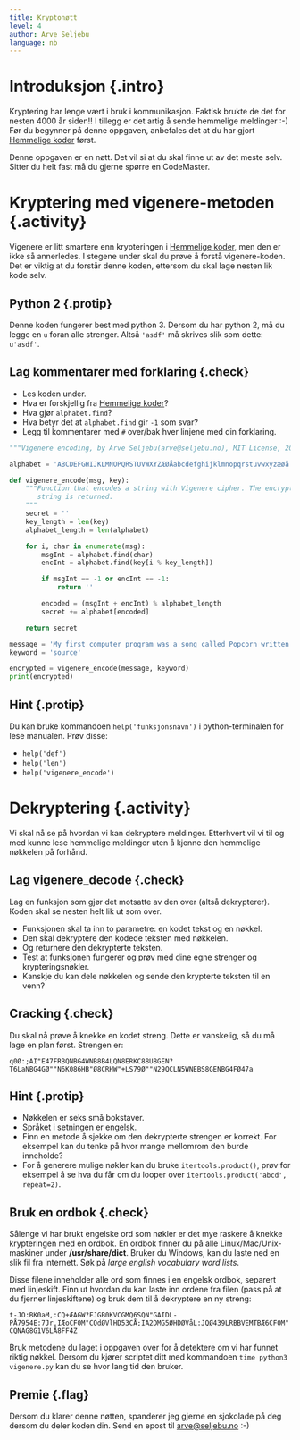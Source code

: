 ```yaml
---
title: Kryptonøtt
level: 4
author: Arve Seljebu
language: nb
---
```


# Introduksjon {.intro}
Kryptering har lenge vært i bruk i kommunikasjon. Faktisk brukte de
det for nesten 4000 år siden!! I tillegg er det artig å sende
hemmelige meldinger :-) Før du begynner på denne oppgaven, anbefales
det at du har gjort [Hemmelige koder] først.

Denne oppgaven er en nøtt. Det vil si at du skal finne ut av det meste selv.
Sitter du helt fast må du gjerne spørre en CodeMaster.


# Kryptering med vigenere-metoden {.activity}
Vigenere er litt smartere enn krypteringen i [Hemmelige koder],
men den er ikke så annerledes. I stegene under skal du prøve å forstå
vigenere-koden. Det er viktig at du forstår denne koden, ettersom du skal lage
nesten lik kode selv.

## Python 2 {.protip}
Denne koden fungerer best med python 3. Dersom du har python 2, må du legge en
`u` foran alle strenger. Altså `'asdf'` må skrives slik som dette: `u'asdf'`.

## Lag kommentarer med forklaring {.check}
- Les koden under.
- Hva er forskjellig fra [Hemmelige koder]?
- Hva gjør `alphabet.find`?
- Hva betyr det at `alphabet.find` gir `-1` som svar?
- Legg til kommentarer med `#` over/bak hver linjene med din forklaring.


```python
"""Vigenere encoding, by Arve Seljebu(arve@seljebu.no), MIT License, 2014"""

alphabet = 'ABCDEFGHIJKLMNOPQRSTUVWXYZÆØÅabcdefghijklmnopqrstuvwxyzæøå .,?-_;:+1234567890"'

def vigenere_encode(msg, key):
    """Function that encodes a string with Vigenere cipher. The encrypted
       string is returned.
    """
    secret = ''
    key_length = len(key)
    alphabet_length = len(alphabet)

    for i, char in enumerate(msg):
        msgInt = alphabet.find(char)
        encInt = alphabet.find(key[i % key_length])

        if msgInt == -1 or encInt == -1:
            return ''

        encoded = (msgInt + encInt) % alphabet_length
        secret += alphabet[encoded]

    return secret

message = 'My first computer program was a song called Popcorn written in QBasic. The second computer program I made was a bot made for IRC.'
keyword = 'source'

encrypted = vigenere_encode(message, keyword)
print(encrypted)
```

## Hint {.protip}
Du kan bruke kommandoen `help('funksjonsnavn')` i python-terminalen for lese
manualen. Prøv disse:

- `help('def')`
- `help('len')`
- `help('vigenere_encode')`


# Dekryptering {.activity}

Vi skal nå se på hvordan vi kan dekryptere meldinger. Etterhvert vil
vi til og med kunne lese hemmelige meldinger uten å kjenne den
hemmelige nøkkelen på forhånd.

## Lag vigenere_decode {.check}
Lag en funksjon som gjør det motsatte av den over (altså dekrypterer). Koden skal
se nesten helt lik ut som over.

- Funksjonen skal ta inn to parametre: en kodet tekst og en nøkkel.
- Den skal dekryptere den kodede teksten med nøkkelen.
- Og returnere den dekrypterte teksten.
- Test at funksjonen fungerer og prøv med dine egne strenger og krypteringsnøkler.
- Kanskje du kan dele nøkkelen og sende den krypterte teksten til en venn?


## Cracking {.check}
Du skal nå prøve å knekke en kodet streng. Dette er vanskelig, så du må lage en
plan først. Strengen er:

`q0Ø:;AI"E47FRBQNBG4WNB8B4LQN8ERKC88U8GEN?T6LaNBG4GØ""N6K086HB"Ø8CRHW"+LS79Ø""N29QCLN5WNEBS8GENBG4FØ47a`

## Hint {.protip}
- Nøkkelen er seks små bokstaver.
- Språket i setningen er engelsk.
- Finn en metode å sjekke om den dekrypterte strengen er korrekt. For eksempel kan du tenke på hvor
  mange mellomrom den burde inneholde?
- For å generere mulige nøkler kan du bruke `itertools.product()`, prøv for eksempel å se hva du får om du looper over `itertools.product('abcd', repeat=2)`.

## Bruk en ordbok {.check}
Sålenge vi har brukt engelske ord som nøkler er det mye raskere å knekke
krypteringen med en ordbok. En ordbok finner du på alle Linux/Mac/Unix-maskiner
under **/usr/share/dict**. Bruker du Windows, kan du laste ned en slik fil fra
internett. Søk på *large english vocabulary word lists*.

Disse filene inneholder alle ord som finnes i en engelsk ordbok, separert med linjeskift. Finn ut hvordan du kan laste inn ordene fra filen (pass på at du fjerner linjeskiftene) og bruk dem til å dekryptere en ny streng:

`t-JO:BK0aM,:CQ+ÆAGW?FJGB0KVCGMQ6SQN"GAIDL-PÅ7954E:7Jr,IÆoCF0M"CQdØVlHD53CÅ;IA2DMG5ØHDØVåL:JQØ439LRBBVEMTBÆ6CF0M"CQNAG8G1V6LÅ8FF4Z`

Bruk metodene du laget i oppgaven over for å detektere om vi har funnet riktig
nøkkel. Dersom du kjører scriptet ditt med kommandoen `time python3 vigenere.py`
kan du se hvor lang tid den bruker.


## Premie {.flag}
Dersom du klarer denne nøtten, spanderer jeg gjerne en sjokolade på deg dersom
du deler koden din. Send en epost til arve@seljebu.no :-)


[Hemmelige koder]: ../secret_codes/hemmelige_koder.html
